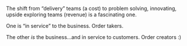 The shift from “delivery” teams (a cost) to problem solving, innovating, upside exploring teams (revenue) is a fascinating one. 

One is “in service” to the business. Order takers. 

The other *is* the business...and in service to customers. Order creators :)